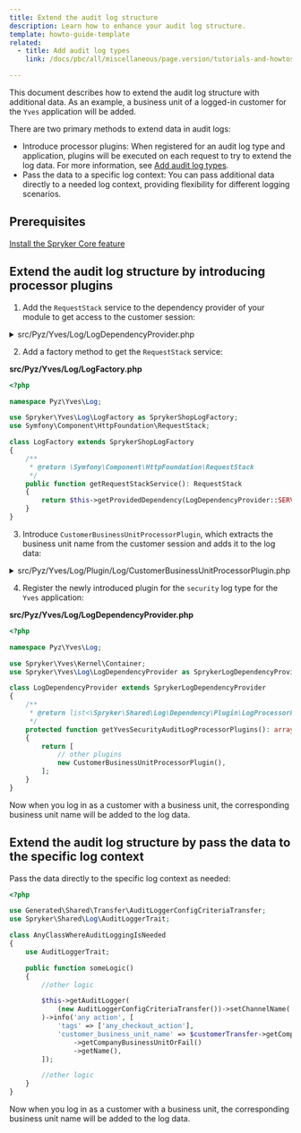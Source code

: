 ```yaml
---
title: Extend the audit log structure
description: Learn how to enhance your audit log structure.
template: howto-guide-template
related:
  - title: Add audit log types
    link: /docs/pbc/all/miscellaneous/page.version/tutorials-and-howtos/add-audit-log-types.html

---
```


This document describes how to extend the audit log structure with additional data. As an example, a business unit of a logged-in customer for the `Yves` application will be added.

There are two primary methods to extend data in audit logs:
* Introduce processor plugins: When registered for an audit log type and application, plugins will be executed on each request to try to extend the log data. For more information, see [Add audit log types](https://documentation.spryker.com/docs/how-to-add-a-new-audit-log-type).
* Pass the data to a specific log context: You can pass additional data directly to a needed log context, providing flexibility for different logging scenarios.

## Prerequisites

[Install the Spryker Core feature](/docs/pbc/all/miscellaneous/{{page.version}}/install-and-upgrade/install-features/install-the-spryker-core-feature.html)


## Extend the audit log structure by introducing processor plugins

1. Add the `RequestStack` service to the dependency provider of your module to get access to the customer session:

<details>
  <summary>src/Pyz/Yves/Log/LogDependencyProvider.php</summary>

```php
<?php

namespace Pyz\Yves\Log;

use Spryker\Yves\Kernel\Container;
use Spryker\Yves\Log\LogDependencyProvider as SprykerLogDependencyProvider;

class LogDependencyProvider extends SprykerLogDependencyProvider
{
    /**
     * @uses \Spryker\Yves\Http\Plugin\Application\HttpApplicationPlugin::SERVICE_REQUEST_STACK
     *
     * @var string
     */
    public const SERVICE_REQUEST_STACK = 'request_stack';

    /**
     * @param \Spryker\Yves\Kernel\Container $container
     *
     * @return \Spryker\Yves\Kernel\Container
     */
    public function provideDependencies(Container $container): Container
    {
        $container = parent::provideDependencies($container);
        $container = $this->addRequestStackService($container);

        return $container;
    }

    /**
     * @param \Spryker\Yves\Kernel\Container $container
     *
     * @return \Spryker\Yves\Kernel\Container
     */
    protected function addRequestStackService(Container $container): Container
    {
        $container->set(static::SERVICE_REQUEST_STACK, function (Container $container) {
            return $container->getApplicationService(static::SERVICE_REQUEST_STACK);
        });

        return $container;
    }
}
```

</details>

2. Add a factory method to get the `RequestStack` service:

**src/Pyz/Yves/Log/LogFactory.php**

```php
<?php

namespace Pyz\Yves\Log;

use Spryker\Yves\Log\LogFactory as SprykerShopLogFactory;
use Symfony\Component\HttpFoundation\RequestStack;

class LogFactory extends SprykerShopLogFactory
{
    /**
     * @return \Symfony\Component\HttpFoundation\RequestStack
     */
    public function getRequestStackService(): RequestStack
    {
        return $this->getProvidedDependency(LogDependencyProvider::SERVICE_REQUEST_STACK);
    }
}

```

3. Introduce `CustomerBusinessUnitProcessorPlugin`, which extracts the business unit name from the customer session and adds it to the log data:

<details>
  <summary>src/Pyz/Yves/Log/Plugin/Log/CustomerBusinessUnitProcessorPlugin.php</summary>

```php
<?php

namespace Pyz\Yves\Log\Plugin\Log;

use Generated\Shared\Transfer\CustomerTransfer;
use Spryker\Shared\Log\Dependency\Plugin\LogProcessorPluginInterface;
use Spryker\Yves\Kernel\AbstractPlugin;
use Symfony\Component\HttpFoundation\Request;

class CustomerBusinessUnitProcessorPlugin extends AbstractPlugin implements LogProcessorPluginInterface
{
    /**
     * @param array<string, mixed> $data
     *
     * @return array<string, mixed>
     */
    public function __invoke(array $data): array
    {
        $customerTransfer = $this->findCurrentCustomer();

        if (!$customerTransfer) {
            return $data;
        }

        $currentRequestData = $this->getCurrentRequestData($customerTransfer);

        if (isset($data['extra']['request'])) {
            $data['extra']['request'] = array_merge(
                $data['extra']['request'],
                $currentRequestData,
            );

            return $data;
        }

        $data['extra']['request'] = $currentRequestData;

        return $data;
    }

    /**
     * @return \Generated\Shared\Transfer\CustomerTransfer|null
     */
    protected function findCurrentCustomer(): ?CustomerTransfer
    {
        $currentRequest = $this->getFactory()->getRequestStackService()->getCurrentRequest();

        if (!$currentRequest || !$currentRequest->hasSession()) {
            return null;
        }

        return $this->findCustomerInRequest($currentRequest);
    }

    /**
     * @param \Generated\Shared\Transfer\CustomerTransfer $customerTransfer
     *
     * @return array<string, mixed>
     */
    protected function getCurrentRequestData(CustomerTransfer $customerTransfer): array
    {
        $currentRequestData = [];

        $currentRequestData['customer_business_unit_name'] = $customerTransfer->getCompanyUserTransferOrFail()
            ->getCompanyBusinessUnitOrFail()
            ->getName();

        return $currentRequestData;
    }

    /**
     * @param \Symfony\Component\HttpFoundation\Request $request
     *
     * @return \Generated\Shared\Transfer\CustomerTransfer|null
     */
    protected function findCustomerInRequest(Request $request): ?CustomerTransfer
    {
        return $request->getSession()->get('customer data');
    }
}
```

</details>

4. Register the newly introduced plugin for the `security` log type for the `Yves` application:

**src/Pyz/Yves/Log/LogDependencyProvider.php**

```php
<?php

namespace Pyz\Yves\Log;

use Spryker\Yves\Kernel\Container;
use Spryker\Yves\Log\LogDependencyProvider as SprykerLogDependencyProvider;

class LogDependencyProvider extends SprykerLogDependencyProvider
{
    /**
     * @return list<\Spryker\Shared\Log\Dependency\Plugin\LogProcessorPluginInterface>
     */
    protected function getYvesSecurityAuditLogProcessorPlugins(): array
    {
        return [
            // other plugins
            new CustomerBusinessUnitProcessorPlugin(),
        ];
    }
}
```
Now when you log in as a customer with a business unit, the corresponding business unit name will be added to the log data.

## Extend the audit log structure by pass the data to the specific log context

Pass the data directly to the specific log context as needed:

```php
<?php

use Generated\Shared\Transfer\AuditLoggerConfigCriteriaTransfer;
use Spryker\Shared\Log\AuditLoggerTrait;

class AnyClassWhereAuditLoggingIsNeeded
{
    use AuditLoggerTrait;

    public function someLogic()
    {
        //other logic

        $this->getAuditLogger(
            (new AuditLoggerConfigCriteriaTransfer())->setChannelName('checkout'),
        )->info('any action', [
            'tags' => ['any_checkout_action'],
            'customer_business_unit_name' => $customerTransfer->getCompanyUserTransferOrFail()
                ->getCompanyBusinessUnitOrFail()
                ->getName(),
        ]);

        //other logic
    }
}
```

Now when you log in as a customer with a business unit, the corresponding business unit name will be added to the log data.
